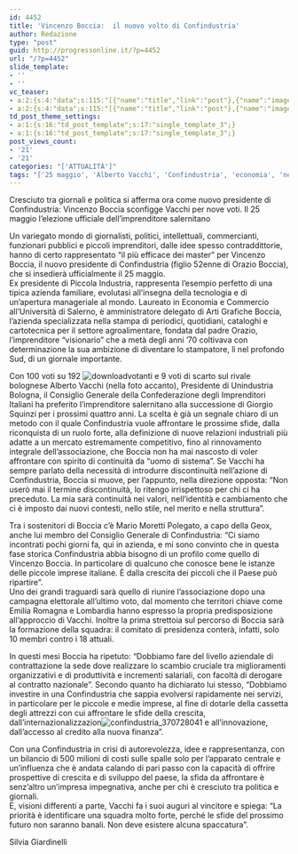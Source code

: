 ```yaml
---
id: 4452
title: 'Vincenzo Boccia:  il nuovo volto di Confindustria'
author: Redazione
type: "post"
guid: http://progressonline.it/?p=4452
url: "/?p=4452"
slide_template:
- ''
- ''
vc_teaser:
- a:2:{s:4:"data";s:115:"[{"name":"title","link":"post"},{"name":"image","image":"featured","link":"none"},{"name":"text","mode":"excerpt"}]";s:7:"bgcolor";s:0:"";}
- a:2:{s:4:"data";s:115:"[{"name":"title","link":"post"},{"name":"image","image":"featured","link":"none"},{"name":"text","mode":"excerpt"}]";s:7:"bgcolor";s:0:"";}
td_post_theme_settings:
- a:1:{s:16:"td_post_template";s:17:"single_template_3";}
- a:1:{s:16:"td_post_template";s:17:"single_template_3";}
post_views_count:
- '21'
- '21'
categories: "['ATTUALITÀ']"
tags: "['25 maggio', 'Alberto Vacchi', 'Confindustria', 'economia', 'news', 'Vincenzo Boccia']"
---
```


Cresciuto tra giornali e politica si afferma ora come nuovo presidente di Confindustria: Vincenzo Boccia sconfigge Vacchi per nove voti. Il 25 maggio l’elezione ufficiale dell’imprenditore salernitano

Un variegato mondo di giornalisti, politici, intellettuali, commercianti, funzionari pubblici e piccoli imprenditori, dalle idee spesso contraddittorie, hanno di certo rappresentato “il più efficace dei master” per Vincenzo Boccia, il nuovo presidente di Confindustria (figlio 52enne di Orazio Boccia), che si insedierà ufficialmente il 25 maggio.  
Ex presidente di Piccola Industria, rappresenta l’esempio perfetto di una tipica azienda familiare, evolutasi all’insegna della tecnologia e di un’apertura manageriale al mondo. Laureato in Economia e Commercio all’Università di Salerno, è amministratore delegato di Arti Grafiche Boccia, l’azienda specializzata nella stampa di periodici, quotidiani, cataloghi e cartotecnica per il settore agroalimentare, fondata dal padre Orazio, l’imprenditore “visionario” che a metà degli anni ’70 coltivava con determinazione la sua ambizione di diventare lo stampatore, lì nel profondo Sud, di un giornale importante.

Con 100 voti su 192 ![download](https://progressonline.it/wp-content/uploads/download-1.jpg)votanti e 9 voti di scarto sul rivale bolognese Alberto Vacchi (nella foto accanto), Presidente di Unindustria Bologna, il Consiglio Generale della Confederazione degli Imprenditori Italiani ha preferito l’imprenditore salernitano alla successione di Giorgio Squinzi per i prossimi quattro anni. La scelta è già un segnale chiaro di un metodo con il quale Confindustria vuole affrontare le prossime sfide, dalla riconquista di un ruolo forte, alla definizione di nuove relazioni industriali più adatte a un mercato estremamente competitivo, fino al rinnovamento integrale dell’associazione, che Boccia non ha mai nascosto di voler affrontare con spirito di continuità da “uomo di sistema”. Se Vacchi ha sempre parlato della necessità di introdurre discontinuità nell’azione di Confindustria, Boccia si muove, per l’appunto, nella direzione opposta: “Non userò mai il termine discontinuità, lo ritengo irrispettoso per chi ci ha preceduto. La mia sarà continuità nei valori, nell’identità e cambiamento che ci è imposto dai nuovi contesti, nello stile, nel merito e nella struttura”.

Tra i sostenitori di Boccia c’è Mario Moretti Polegato, a capo della Geox, anche lui membro del Consiglio Generale di Confindustria: “Ci siamo incontrati pochi giorni fa, qui in azienda, e mi sono convinto che in questa fase storica Confindustria abbia bisogno di un profilo come quello di Vincenzo Boccia. In particolare di qualcuno che conosce bene le istanze delle piccole imprese italiane. È dalla crescita dei piccoli che il Paese può ripartire”.  
Uno dei grandi traguardi sarà quello di riunire l’associazione dopo una campagna elettorale all’ultimo voto, dal momento che territori chiave come Emilia Romagna e Lombardia hanno espresso la propria predisposizione all’approccio di Vacchi. Inoltre la prima strettoia sul percorso di Boccia sarà la formazione della squadra: il comitato di presidenza conterà, infatti, solo 10 membri contro i 18 attuali.

In questi mesi Boccia ha ripetuto: “Dobbiamo fare del livello aziendale di contrattazione la sede dove realizzare lo scambio cruciale tra miglioramenti organizzativi e di produttività e incrementi salariali, con facoltà di derogare al contratto nazionale”. Secondo quanto ha dichiarato lui stesso, “Dobbiamo investire in una Confindustria che sappia evolversi rapidamente nei servizi, in particolare per le piccole e medie imprese, al fine di dotarle della cassetta degli attrezzi con cui affrontare le sfide della crescita, dall’internazionalizzazion![confindustria_370728041](https://progressonline.it/wp-content/uploads/confindustria_370728041-300x200.jpg) e all’innovazione, dall’accesso al credito alla nuova finanza”.

Con una Confindustria in crisi di autorevolezza, idee e rappresentanza, con un bilancio di 500 milioni di costi sulle spalle solo per l’apparato centrale e un’influenza che è andata calando di pari passo con la capacità di offrire prospettive di crescita e di sviluppo del paese, la sfida da affrontare è senz’altro un’impresa impegnativa, anche per chi è cresciuto tra politica e giornali.  
E, visioni differenti a parte, Vacchi fa i suoi auguri al vincitore e spiega: “La priorità è identificare una squadra molto forte, perché le sfide del prossimo futuro non saranno banali. Non deve esistere alcuna spaccatura”.

Silvia Giardinelli